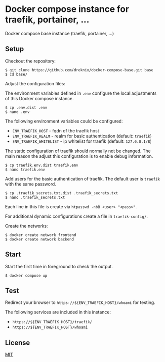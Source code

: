 # Docker compose instance for traefik, portainer, ...

Docker compose base instance (traefik, portainer, ...)

## Setup

Checkout the repository:

```console
$ git clone https://github.com/dreknix/docker-compose-base.git base
$ cd base/
```

Adjust the configuration files:

The environment variables defined in `.env` configure the local adjustments of
this Docker compose instance.

```console
$ cp .env.dist .env
$ nano .env
```

The following environment variables could be configured:

* `ENV_TRAEFIK_HOST` - fqdn of the traefik host
* `ENV_TRAEFIK_REALM` - realm for basic authentication (default: `traefik`)
* `ENV_TRAEFIK_WHITELIST` - ip whitelist for traefik (default: `127.0.0.1/8`)

The static configuration of traefik should normally not be changed. The main
reason the adjust this configuration is to enable debug information.

```console
$ cp traefik.env.dist traefik.env
$ nano traefik.env
```

Add users for the basic authentication of traefik. The default user is `traefik`
with the same password.

```console
$ cp .traefik_secrets.txt.dist .traefik_secrets.txt
$ nano .traefik_secrets.txt
```

Each line in this file is create via `htpasswd -nbB <user> "<pass>"`.

For additional dynamic configurations create a file in `traefik-config/`.

Create the networks:

```console
$ docker create network frontend
$ docker create network backend
```

## Start

Start the first time in foreground to check the output.

```console
$ docker compose up
```

## Test

Redirect your browser to `https://${ENV_TRAEFIK_HOST}/whoami` for testing.

The following services are included in this instance:

* `https://${ENV_TRAEFIK_HOST}/traefik/`
* `https://${ENV_TRAEFIK_HOST}/whoami`

## License

[MIT](https://github.com/dreknix/docker-compose-base/blob/main/LICENSE)
